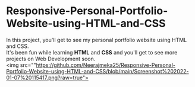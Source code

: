 # Responsive-Personal-Portfolio-Website-using-HTML-and-CSS
In this project, you'll get to see my personal portfolio website using HTML and CSS. <br> It's been fun while learning <b>HTML</b> and <b>CSS</b> and you'll get to see more projects on Web Development soon.
<br>
<img src=""https://github.com/Neerajmeka25/Responsive-Personal-Portfolio-Website-using-HTML-and-CSS/blob/main/Screenshot%202022-01-07%20115417.png?raw=true">

